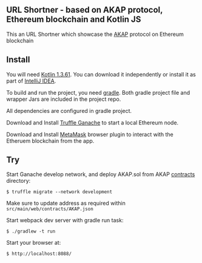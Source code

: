 ## URL Shortner - based on AKAP protocol, Ethereum blockchain and Kotlin JS

This an URL Shortner which showcase the [AKAP](https://akap.me) protocol on Ethereum blockchain

## Install

You will need [Kotlin 1.3.61](https://github.com/JetBrains/kotlin/releases/tag/v1.3.61). You can download it independently
or install it as part of [IntelliJ IDEA](https://www.jetbrains.com/idea/).

To build and run the project, you need [gradle](https://gradle.org/downloads). Both gradle project file and wrapper Jars
are included in the project repo.

All dependencies are configured in gradle project. 

Download and Install [Truffle Ganache](https://www.trufflesuite.com/ganache) to start a local Ethereum node.

Download and Install [MetaMask](https://www.metamask.io) browser plugin to interact with the Etheruem blockchain from the app.

## Try

Start Ganache develop network, and deploy AKAP.sol from AKAP [contracts](https://github.com/cfelde/AKAP/tree/master/contracts) directory:

    $ truffle migrate --network development 

Make sure to update address as required within `src/main/web/contracts/AKAP.json`

Start webpack dev server with gradle run task:

    $ ./gradlew -t run

Start your browser at:

    $ http://localhost:8088/

